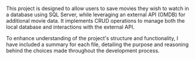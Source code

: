 This project is designed to allow users to save movies they wish to watch in a database using SQL Server,
while leveraging an external API (OMDB) for additional movie data. It implements CRUD operations
to manage both the local database and interactions with the external API.

To enhance understanding of the project's structure and functionality, I have included a summary for each file,
detailing the purpose and reasoning behind the choices made throughout the development process.

